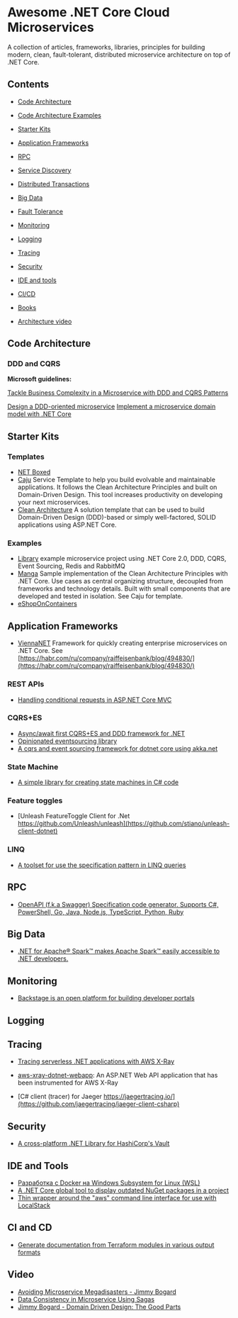 # Awesome .NET Core Cloud Microservices

A collection of articles, frameworks, libraries, principles for building modern, clean, fault-tolerant, distributed microservice architecture on top of .NET Core. 

## Contents

* [Code Architecture](#codearchitecture)
* [Code Architecture Examples](#codearchitectureexamples)
* [Starter Kits](#starterkits)
* [Application Frameworks](#ApplicationFrameworks)
* [RPC](#rpc)
* [Service Discovery](#servicediscovery)
* [Distributed Transactions](#distributedtransactions)
* [Big Data](#bigdata)
* [Fault Tolerance](#faulttolerance)
* [Monitoring](#monitoring)
* [Logging](#logging)
* [Tracing](#tracing)
* [Security](#security)

* [IDE and tools](#ideandtools)
* [CI/CD](#ciandcd)

* [Books](#books)
* [Architecture video](#video)

## Code Architecture

### DDD and CQRS

**Microsoft guidelines:**

[Tackle Business Complexity in a Microservice with DDD and CQRS Patterns](https://docs.microsoft.com/en-us/dotnet/architecture/microservices/microservice-ddd-cqrs-patterns/)

[Design a DDD-oriented microservice](https://docs.microsoft.com/en-us/dotnet/architecture/microservices/microservice-ddd-cqrs-patterns/ddd-oriented-microservice)
[Implement a microservice domain model with .NET Core](https://docs.microsoft.com/en-us/dotnet/architecture/microservices/microservice-ddd-cqrs-patterns/net-core-microservice-domain-model)

## Starter Kits

### Templates

* [NET Boxed](https://github.com/Dotnet-Boxed/Templates)
* [Caju](https://github.com/ivanpaulovich/dotnet-new-caju) Service Template to help you build evolvable and maintainable applications. It follows the Clean Architecture Principles and built on Domain-Driven Design. This tool increases productivity on developing your next microservices.
* [Clean Architecture](https://github.com/ardalis/CleanArchitecture) A solution template that can be used to build Domain-Driven Design (DDD)-based or simply well-factored, SOLID applications using ASP.NET Core.

### Examples

* [Library](https://github.com/lamondlu/Library) example microservice project using .NET Core 2.0, DDD, CQRS, Event Sourcing, Redis and RabbitMQ
* [Manga](https://github.com/ivanpaulovich/clean-architecture-manga) Sample implementation of the Clean Architecture Principles with .NET Core. Use cases as central organizing structure, decoupled from frameworks and technology details. Built with small components that are developed and tested in isolation. See Caju for template.
* [eShopOnContainers](https://github.com/dotnet-architecture/eShopOnContainers)

## Application Frameworks

* [ViennaNET](https://github.com/Raiffeisen-DGTL/ViennaNET) Framework for quickly creating enterprise microservices on .NET Core. See [https://habr.com/ru/company/raiffeisenbank/blog/494830/](https://habr.com/ru/company/raiffeisenbank/blog/494830/)

### REST APIs

* [Handling conditional requests in ASP.NET Core MVC](https://www.tpeczek.com/2017/11/handling-conditional-requests-in-aspnet.html)

### CQRS+ES

* [Async/await first CQRS+ES and DDD framework for .NET](https://github.com/eventflow/EventFlow)
* [Opinionated eventsourcing library](https://github.com/ProximoSrl/NStore)
* [A cqrs and event sourcing framework for dotnet core using akka.net](https://github.com/Lutando/Akkatecture)

### State Machine

* [A simple library for creating state machines in C# code](https://github.com/dotnet-state-machine/stateless)

### Feature toggles

* [Unleash FeatureToggle Client for .Net https://github.com/Unleash/unleash](https://github.com/stiano/unleash-client-dotnet)

### LINQ

* [A toolset for use the specification pattern in LINQ queries](https://github.com/navozenko/LinqSpecs)

## RPC

* [OpenAPI (f.k.a Swagger) Specification code generator. Supports C#, PowerShell, Go, Java, Node.js, TypeScript, Python, Ruby](https://github.com/Azure/autorest)

## Big Data

* [.NET for Apache® Spark™ makes Apache Spark™ easily accessible to .NET developers.](https://github.com/dotnet/spark)

## Monitoring

* [Backstage is an open platform for building developer portals](https://github.com/spotify/backstage)

## Logging

## Tracing

* [Tracing serverless .NET applications with AWS X-Ray](https://medium.com/@bacheric/tracing-serverless-net-applications-with-aws-x-ray-394b5e9f0d78)
* [aws-xray-dotnet-webapp](https://github.com/aws-samples/aws-xray-dotnet-webapp): An ASP.NET Web API application that has been instrumented for AWS X-Ray

* [C# client (tracer) for Jaeger https://jaegertracing.io/](https://github.com/jaegertracing/jaeger-client-csharp)

## Security

* [A cross-platform .NET Library for HashiCorp's Vault](https://github.com/VaultSharp/VaultSharp)

## IDE and Tools

* [Разработка с Docker на Windows Subsystem for Linux (WSL)](https://habr.com/ru/post/474346/)
* [A .NET Core global tool to display outdated NuGet packages in a project](https://github.com/jerriep/dotnet-outdated)
* [Thin wrapper around the "aws" command line interface for use with LocalStack](https://github.com/localstack/awscli-local)

## CI and CD

* [Generate documentation from Terraform modules in various output formats](https://github.com/segmentio/terraform-docs)

## Video

* [Avoiding Microservice Megadisasters - Jimmy Bogard](https://www.youtube.com/watch?v=gfh-VCTwMw8)
* [Data Consistency in Microservice Using Sagas](https://www.youtube.com/watch?reload=9&v=txlSrGVCK18)
* [Jimmy Bogard - Domain Driven Design: The Good Parts](https://www.youtube.com/watch?v=L3SvIKdLt88)
